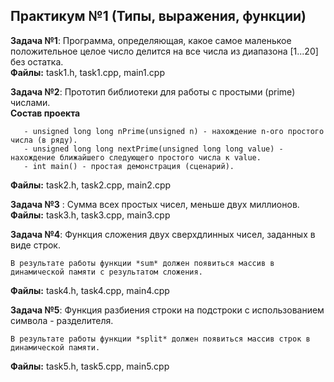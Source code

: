 ## Практикум №1 (Типы, выражения, функции)

**Задача №1**: Программа, определяющая, какое самое маленькое положительное целое 
   число делится на все числа из диапазона [1...20] без остатка.  
 **Файлы:** task1.h, task1.cpp, main1.cpp

**Задача №2**: Прототип библиотеки для работы с простыми (prime) числами.  
**Состав проекта**
```  - bool checkPrime(unsigned int value) - проверка числа на простоту.
   - unsigned long long nPrime(unsigned n) - нахождение n-ого простого числа (в ряду).
   - unsigned long long nextPrime(unsigned long long value) - нахождение ближайшего следующего простого числа к value.
   - int main() - простая демонстрация (сценарий).
 ```
**Файлы:** task2.h, task2.cpp, main2.cpp

**Задача №3** : Сумма всех простых чисел, меньше двух миллионов.  
**Файлы:** task3.h, task3.cpp, main3.cpp

**Задача №4**: Функция сложения двух сверхдлинных чисел, заданных в виде строк.
```**Пояснение**
В результате работы функции *sum* должен появиться массив в динамической памяти с результатом сложения.
```
**Файлы:**  task4.h, task4.cpp, main4.cpp

**Задача №5**: Функция разбиения строки на подстроки с использованием символа - разделителя.
```**Пояснение**
В результате работы функции *split* должен появиться массив строк в динамической памяти.
```
 **Файлы:**  task5.h, task5.cpp, main5.cpp
 
